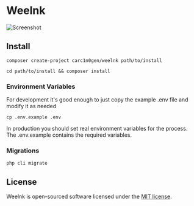 # Weelnk

![Screenshot](http://i.imgur.com/UlxBJ5A.png)

## Install

`composer create-project carc1n0gen/weelnk path/to/install`

`cd path/to/install && composer install`

### Environment Variables

For development it's good enough to just copy the example .env file and modify it as needed

`cp .env.example .env`

In production you should set real environment variables for the process.  The .env.example contains the required variables.

### Migrations

`php cli migrate`

## License

Weelnk is open-sourced software licensed under the [MIT license](http://opensource.org/licenses/MIT).